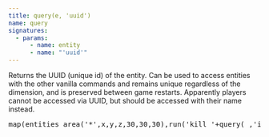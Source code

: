 ```yaml
---
title: query(e, 'uuid')
name: query
signatures:
  - params:
      - name: entity
      - name: "'uuid'"
---
```


Returns the UUID (unique id) of the entity. Can be used to access entities with
the other vanilla commands and remains unique regardless of the dimension, and
is preserved between game restarts. Apparently players cannot be accessed via
UUID, but should be accessed with their name instead.

<pre>
map(entities_area('*',x,y,z,30,30,30),run('kill '+query(_,'id'))) // doesn't kill the player
</pre>
